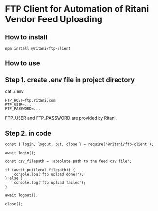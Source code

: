 # FTP Client for Automation of Ritani Vendor Feed Uploading

## How to install

    npm install @ritani/ftp-client

## How to use

## Step 1. create .env file in project directory

cat ./.env

    FTP_HOST=ftp.ritani.com
    FTP_USER=...
    FTP_PASSWORD=...

FTP_USER and FTP_PASSWORD are provided by Ritani.

## Step 2. in code

    const { login, logout, put, close } = require('@ritani/ftp-client');

    await login();

    const csv_filepath = 'absolute path to the feed csv file';

    if (await put(local_filepath)) {
        console.log('ftp upload done!');
    } else {
        console.log('ftp upload failed');
    }

    await logout();
    
    close();
